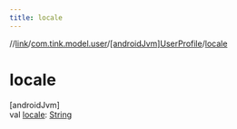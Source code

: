 ```yaml
---
title: locale
---
```

//[link](../../../index.html)/[com.tink.model.user](../index.html)/[[androidJvm]UserProfile](index.html)/[locale](locale.html)



# locale



[androidJvm]\
val [locale](locale.html): [String](https://kotlinlang.org/api/latest/jvm/stdlib/kotlin/-string/index.html)




